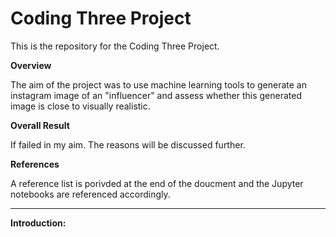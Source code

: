 # Coding Three Project

This is the repository for the Coding Three Project.

**Overview**

The aim of the project was to use machine learning tools to generate an instagram image of an "influencer" and assess whether this generated image is 
close to visually realistic.

**Overall Result**

If failed in my aim. The reasons will be discussed further.

**References**

A reference list is porivded at the end of the doucment and the Jupyter notebooks are referenced accordingly.

-----------------------------------------------------------------------------------------------------

**Introduction:** 
